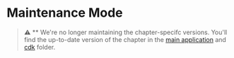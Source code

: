 # Maintenance Mode

> :warning: ** We're no longer maintaining the chapter-specifc versions. You'll find the up-to-date version of the chapter in the [main application](../application) and [cdk](../cdk) folder.
